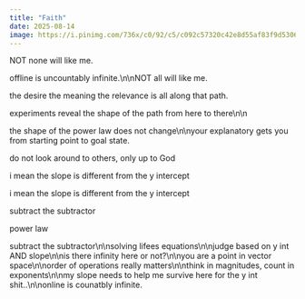 ```yaml
---
title: "Faith"
date: 2025-08-14
image: https://i.pinimg.com/736x/c0/92/c5/c092c57320c42e8d55af83f9d5306314.jpg
---
```


NOT none will like me.

offline is uncountably infinite.\n\nNOT all will like me.

the desire the meaning the relevance is all along that path.

experiments reveal the shape of the path from here to there\n\n

the shape of the power law does not change\n\nyour explanatory gets you from starting point to goal state.

do not look around to others, only up to God

i mean the slope is different from the y intercept

i mean the slope is different from the y intercept

subtract the subtractor

power law

subtract the subtractor\n\nsolving lifees equations\n\njudge based on y int AND slope\n\nis there infinity here or not?\n\nyou are a point in vector space\n\norder of operations really matters\n\nthink in magnitudes, count in exponents\n\nmy slope needs to help me survive here for the y int shit..\n\nonline is counatbly infinite.
